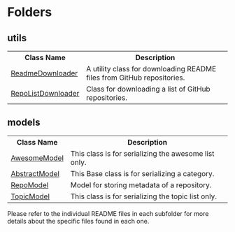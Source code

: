 <h1>Folders</h1>


<h2>utils</h2>

<table>
  <tr>
    <th>Class Name</th>
    <th>Description</th>
  </tr>
  <tr>
    <td><a href="utils/ReadmeDownloader.py">ReadmeDownloader</a></td>
    <td>A utility class for downloading README files from GitHub repositories.</td>
  </tr>
  <tr>
    <td><a href="utils/RepoListDownloader.py">RepoListDownloader</a></td>
    <td>Class for downloading a list of GitHub repositories.</td>
  </tr>
</table>

<h2>models</h2>

<table>
  <tr>
    <th>Class Name</th>
    <th>Description</th>
  </tr>
  <tr>
    <td><a href="models/AwesomeModel.py">AwesomeModel</a></td>
    <td>This class is for serializing the awesome list only.</td>
  </tr>
  <tr>
    <td><a href="models/AbstractModel.py">AbstractModel</a></td>
    <td>This Base class is for serializing a category.</td>
  </tr>
  <tr>
    <td><a href="models/RepoModel.py">RepoModel</a></td>
    <td>Model for storing metadata of a repository.</td>
  </tr>
  <tr>
    <td><a href="models/TopicModel.py">TopicModel</a></td>
    <td>This class is for serializing the topic list only.</td>
  </tr>
</table>

<!-- Repeat the same structure for other directories -->

<p>Please refer to the individual README files in each subfolder for more details about the specific files found in each one.</p>
